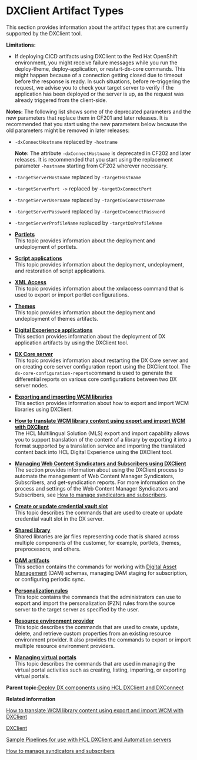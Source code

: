 # DXClient Artifact Types

This section provides information about the artifact types that are currently supported by the DXClient tool.

**Limitations:**

-   If deploying CICD artifacts using DXClient to the Red Hat OpenShift environment, you might receive failure messages while you run the deploy-theme, deploy-application, or restart-dx-core commands. This might happen because of a connection getting closed due to timeout before the response is ready. In such situations, before re-triggering the request, we advise you to check your target server to verify if the application has been deployed or the server is up, as the request was already triggered from the client-side.

**Notes:** The following list shows some of the deprecated parameters and the new parameters that replace them in CF201 and later releases. It is recommended that you start using the new parameters below because the old parameters might be removed in later releases:

-   `-dxConnectHostname` replaced by `-hostname`

    **Note:** The attribute `-dxConnectHostname` is deprecated in CF202 and later releases. It is recommended that you start using the replacement parameter `-hostname` starting from CF202 wherever necessary.

-   `-targetServerHostname` replaced by `-targetHostname`
-   `-targetServerPort ->` replaced by `-targetDxConnectPort`
-   `-targetServerUsername` replaced by `-targetDxConnectUsername`
-   `-targetServerPassword` replaced by `-targetDxConnectPassword`
-   `-targetServerProfileName` replaced by `-targetDxProfileName`

-   **[Portlets](../containerization/portlets.md)**  
This topic provides information about the deployment and undeployment of portlets.
-   **[Script applications](../containerization/scriptapplications.md)**  
This topic provides information about the deployment, undeployment, and restoration of script applications.
-   **[XML Access](../containerization/xmlaccess.md)**  
This topic provides information about the xmlaccess command that is used to export or import portlet configurations.
-   **[Themes](../containerization/themes.md)**  
This topic provides information about the deployment and undeployment of themes artifacts.
-   **[Digital Experience applications](../containerization/deployapplication.md)**  
This section provides information about the deployment of DX application artifacts by using the DXClient tool.
-   **[DX Core server](../containerization/dxcoreserver.md)**  
This topic provides information about restarting the DX Core server and on creating core server configuration report using the DXClient tool. The `dx-core-configuration-reports`command is used to generate the differential reports on various core configurations between two DX server nodes.
-   **[Exporting and importing WCM libraries](../containerization/wcmlibraries.md)**  
This section provides information about how to export and import WCM libraries using DXClient.
-   **[How to translate WCM library content using export and import WCM with DXClient](../wcm/wcm_mls_export_import.md)**  
The HCL Multilingual Solution \(MLS\) export and import capability allows you to support translation of the content of a library by exporting it into a format supported by a translation service and importing the translated content back into HCL Digital Experience using the DXClient tool.
-   **[Managing Web Content Syndicators and Subscribers using DXClient](../containerization/syndicatorsandsubscribers.md)**  
The section provides information about using the DXClient process to automate the management of Web Content Manager Syndicators, Subscribers, and get-syndication reports. For more information on the process and settings of the Web Content Manager Syndicators and Subscribers, see [How to manage syndicators and subscribers](../panel_help/wcm_syndication.md).
-   **[Create or update credential vault slot](../containerization/credentialvaultslot.md)**  
This topic describes the commands that are used to create or update credential vault slot in the DX server.
-   **[Shared library](../containerization/sharedlibrary.md)**  
Shared libraries are jar files representing code that is shared across multiple components of the customer, for example, portlets, themes, preprocessors, and others.
-   **[DAM artifacts](../containerization/dam_artifacts.md)**  
This section contains the commands for working with [Digital Asset Management](../digital_asset_mgmt/digital_asset_mgmt_overview.md) \(DAM\) schemas, managing DAM staging for subscription, or configuring periodic sync.
-   **[Personalization rules](../containerization/personalization.md)**  
This topic contains the commands that the administrators can use to export and import the personalization \(PZN\) rules from the source server to the target server as specified by the user.
-   **[Resource environment provider](../containerization/resourceenvironments.md)**  
This topic describes the commands that are used to create, update, delete, and retrieve custom properties from an existing resource environment provider. It also provides the commands to export or import multiple resource environment providers.
-   **[Managing virtual portals](../containerization/virtualportals.md)**  
This topic describes the commands that are used in managing the virtual portal activities such as creating, listing, importing, or exporting virtual portals.

**Parent topic:**[Deploy DX components using HCL DXClient and DXConnect](../containerization/deploy_dx_components_using_hcl_dx_client_and_dx_connect.md)

**Related information**  


[How to translate WCM library content using export and import WCM with DXClient](../wcm/wcm_mls_export_import.md)

[DXClient](../containerization/dxclient.md)

[Sample Pipelines for use with HCL DXClient and Automation servers](../containerization/sample_pipelines_for_use_with_dx_client_and_automation_servers.md)

[How to manage syndicators and subscribers](https://help.hcltechsw.com/digital-experience/digital-experience/8.5/panel_help/wcm_syndication.html)

